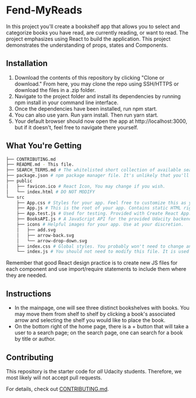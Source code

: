 # Fend-MyReads
In this project you'll create a bookshelf app that allows you to select and categorize books you have read, are currently reading, or want to read. The project emphasizes using React to build the application. This project demonstrates the understanding of props, states and Components.

## Installation
1. Download the contents of this repository by clicking "Clone or download." From here, you may clone the repo using           SSH/HTTPS or download the files in a .zip folder.
2. Navigate to the project folder and install its dependencies by running npm install in your command line interface.
3. Once the dependencies have been installed, run npm start.
4. You can also use yarn. Run yarn install. Then run yarn start.
5. Your default browser should now open the app at http://localhost:3000, but if it doesn't, feel free to navigate there yourself.

## What You're Getting
```bash
├── CONTRIBUTING.md
├── README.md - This file.
├── SEARCH_TERMS.md # The whitelisted short collection of available search terms for you to use with your app.
├── package.json # npm package manager file. It's unlikely that you'll need to modify this.
├── public
│   ├── favicon.ico # React Icon, You may change if you wish.
│   └── index.html # DO NOT MODIFY
└── src
    ├── App.css # Styles for your app. Feel free to customize this as you desire.
    ├── App.js # This is the root of your app. Contains static HTML right now.
    ├── App.test.js # Used for testing. Provided with Create React App. Testing is encouraged, but not required.
    ├── BooksAPI.js # A JavaScript API for the provided Udacity backend. Instructions for the methods are below.
    ├── icons # Helpful images for your app. Use at your discretion.
    │   ├── add.svg
    │   ├── arrow-back.svg
    │   └── arrow-drop-down.svg
    ├── index.css # Global styles. You probably won't need to change anything here.
    └── index.js # You should not need to modify this file. It is used for DOM rendering only.
```

Remember that good React design practice is to create new JS files for each component and use import/require statements to include them where they are needed.

## Instructions

* In the mainpage, one will see three distinct bookshelves with books. You may move them from shelf to shelf by clicking a book's associated arrow and selecting the shelf you would like to place the book.
* On the bottom right of the home page, there is a + button that will take a user to a search page; on the search page, one can search for a book by title or author.

## Contributing

This repository is the starter code for _all_ Udacity students. Therefore, we most likely will not accept pull requests.

For details, check out [CONTRIBUTING.md](CONTRIBUTING.md).
